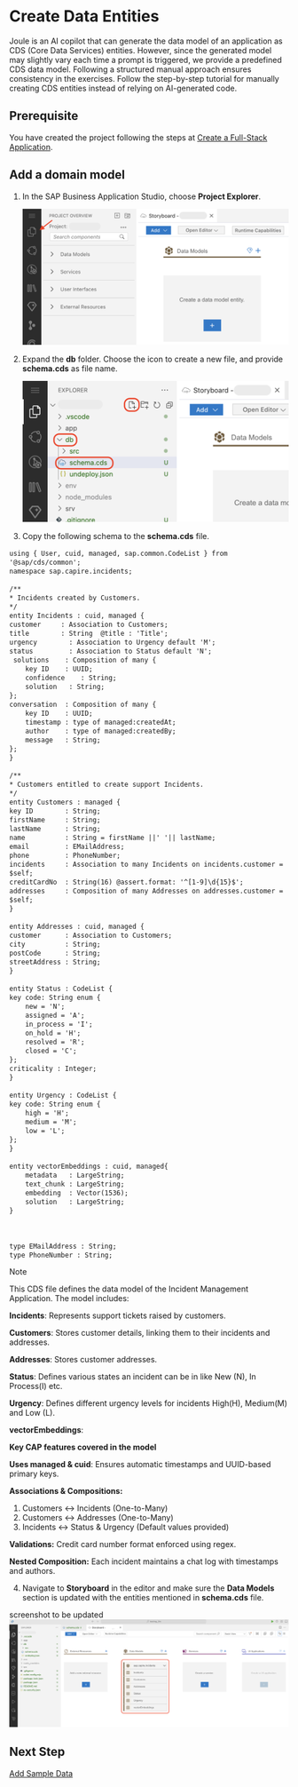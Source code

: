 # Create Data Entities

Joule is an AI copilot that can generate the data model of an application as CDS (Core Data Services) entities. However, since the generated model may slightly vary each time a prompt is triggered, we provide a predefined CDS data model. Following a structured manual approach ensures consistency in the exercises. Follow the step-by-step tutorial for manually creating CDS entities instead of relying on AI-generated code.

## Prerequisite

You have created the project following the steps at [Create a Full-Stack Application](./create-full-stack-project.md).

## Add a domain model

1. In the SAP Business Application Studio, choose **Project Explorer**.

    ![project-explorer](../../build-code/images/create-data-entities/project_explorer.png)

2. Expand the **db** folder. Choose the icon to create a new file, and provide **schema.cds** as file name.

    ![create-schema](../../build-code/images/create-data-entities/schema_creation.png)

3. Copy the following schema to the **schema.cds** file. 

```
using { User, cuid, managed, sap.common.CodeList } from '@sap/cds/common';
namespace sap.capire.incidents; 

/**
* Incidents created by Customers.
*/
entity Incidents : cuid, managed {  
customer     : Association to Customers;
title        : String  @title : 'Title';
urgency        : Association to Urgency default 'M';
status         : Association to Status default 'N';
 solutions    : Composition of many {
    key ID    : UUID;
    confidence    : String;
    solution   : String;
};
conversation  : Composition of many {
    key ID    : UUID;
    timestamp : type of managed:createdAt;
    author    : type of managed:createdBy;
    message   : String;
};
}

/**
* Customers entitled to create support Incidents.
*/
entity Customers : managed { 
key ID        : String;
firstName     : String;
lastName      : String;
name          : String = firstName ||' '|| lastName;
email         : EMailAddress;
phone         : PhoneNumber;
incidents     : Association to many Incidents on incidents.customer = $self;
creditCardNo  : String(16) @assert.format: '^[1-9]\d{15}$';
addresses     : Composition of many Addresses on addresses.customer = $self;
}

entity Addresses : cuid, managed {
customer      : Association to Customers;
city          : String;
postCode      : String;
streetAddress : String;
}

entity Status : CodeList {
key code: String enum {
    new = 'N';
    assigned = 'A'; 
    in_process = 'I'; 
    on_hold = 'H'; 
    resolved = 'R'; 
    closed = 'C'; 
};
criticality : Integer;
}

entity Urgency : CodeList {
key code: String enum {
    high = 'H';
    medium = 'M'; 
    low = 'L'; 
};
}

entity vectorEmbeddings : cuid, managed{
    metadata   : LargeString;
    text_chunk : LargeString;
    embedding  : Vector(1536);
    solution   : LargeString;
}

 

type EMailAddress : String;
type PhoneNumber : String;
```

> [!Note]
> This CDS file defines the data model of the Incident Management Application. The model includes:
>
> **Incidents**: Represents support tickets raised by customers.
>
> **Customers**: Stores customer details, linking them to their incidents and addresses.
>
> **Addresses**: Stores customer addresses.
>
> **Status**: Defines various states an incident can be in like New (N), In Process(I) etc.
>
> **Urgency**: Defines different urgency levels for incidents High(H), Medium(M) and Low (L).
>
> **vectorEmbeddings**: 
>
> **Key CAP features covered in the model**
>
> **Uses managed & cuid**: Ensures automatic timestamps and UUID-based primary keys.
>
> **Associations & Compositions:**
> 1. Customers ↔ Incidents (One-to-Many)  
> 2. Customers ↔ Addresses (One-to-Many) 
> 3. Incidents ↔ Status & Urgency (Default values provided)
>
> **Validations:** Credit card number format enforced using regex.
>
> **Nested Composition:** Each incident maintains a chat log with timestamps and authors.

4. Navigate to **Storyboard** in the editor and make sure the **Data Models** section is updated with the entities mentioned in **schema.cds** file.

screenshot to be updated
    ![schema-storyboard](../images/create-data-entities/datamodels.png)


## Next Step

[Add Sample Data](enhance-sample-data.md)
